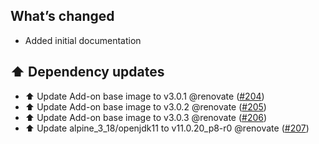 ## What’s changed

- Added initial documentation

## ⬆️ Dependency updates

- ⬆️ Update Add-on base image to v3.0.1 @renovate ([#204](https://github.com/erik73/addon-steve/pull/204))
- ⬆️ Update Add-on base image to v3.0.2 @renovate ([#205](https://github.com/erik73/addon-steve/pull/205))
- ⬆️ Update Add-on base image to v3.0.3 @renovate ([#206](https://github.com/erik73/addon-steve/pull/206))
- ⬆️ Update alpine_3_18/openjdk11 to v11.0.20_p8-r0 @renovate ([#207](https://github.com/erik73/addon-steve/pull/207))
